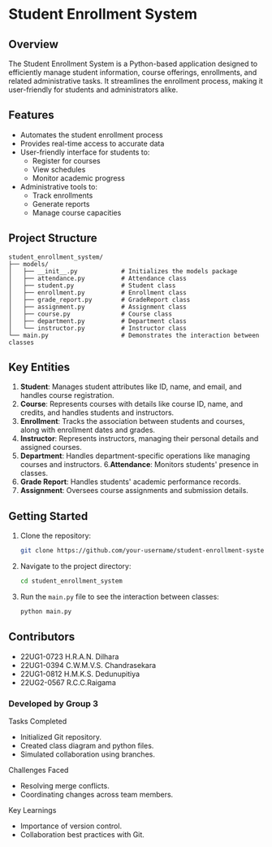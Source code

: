 # Student Enrollment System

## Overview
The Student Enrollment System is a Python-based application designed to efficiently manage student information, course offerings, enrollments, and related administrative tasks. It streamlines the enrollment process, making it user-friendly for students and administrators alike.

## Features
- Automates the student enrollment process
- Provides real-time access to accurate data
- User-friendly interface for students to:
  - Register for courses
  - View schedules
  - Monitor academic progress
- Administrative tools to:
  - Track enrollments
  - Generate reports
  - Manage course capacities

## Project Structure
```
student_enrollment_system/
├── models/
│   ├── __init__.py            # Initializes the models package
│   ├── attendance.py          # Attendance class
│   ├── student.py             # Student class
│   ├── enrollment.py          # Enrollment class
│   ├── grade_report.py        # GradeReport class
│   ├── assignment.py          # Assignment class
│   ├── course.py              # Course class
│   ├── department.py          # Department class
│   └── instructor.py          # Instructor class
└── main.py                    # Demonstrates the interaction between classes
```

## Key Entities
1. **Student**: Manages student attributes like ID, name, and email, and handles course registration.
2. **Course**: Represents courses with details like course ID, name, and credits, and handles students and instructors.
3. **Enrollment**: Tracks the association between students and courses, along with enrollment dates and grades.
4. **Instructor**: Represents instructors, managing their personal details and assigned courses.
5. **Department**: Handles department-specific operations like managing courses and instructors.
6.**Attendance**: Monitors students' presence in classes.
7. **Grade Report**: Handles students' academic performance records.
8. **Assignment**: Oversees course assignments and submission details.

## Getting Started
1. Clone the repository:
   ```bash
   git clone https://github.com/your-username/student-enrollment-system.git
   ```
2. Navigate to the project directory:
   ```bash
   cd student_enrollment_system
   ```
3. Run the `main.py` file to see the interaction between classes:
   ```bash
   python main.py
   ```

## Contributors

- 22UG1-0723  H.R.A.N. Dilhara
- 22UG1-0394  C.W.M.V.S. Chandrasekara
- 22UG1-0812 H.M.K.S. Dedunupitiya
- 22UG2-0567 R.C.C.Raigama

### Developed by Group 3

Tasks Completed
- Initialized Git repository.
- Created class diagram and python files.
- Simulated collaboration using branches.

Challenges Faced
- Resolving merge conflicts.
- Coordinating changes across team members.

Key Learnings
- Importance of version control.
- Collaboration best practices with Git.
